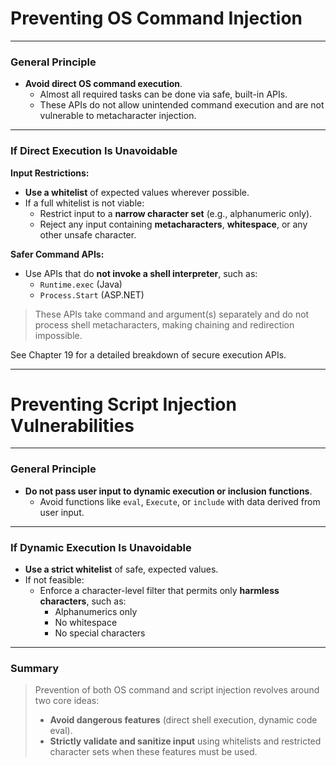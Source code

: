 # Preventing OS Command Injection

---

### General Principle

- **Avoid direct OS command execution**.
  - Almost all required tasks can be done via safe, built-in APIs.
  - These APIs do not allow unintended command execution and are not vulnerable to metacharacter injection.

---

### If Direct Execution Is Unavoidable

**Input Restrictions:**

- **Use a whitelist** of expected values wherever possible.
- If a full whitelist is not viable:
  - Restrict input to a **narrow character set** (e.g., alphanumeric only).
  - Reject any input containing **metacharacters**, **whitespace**, or any other unsafe character.

**Safer Command APIs:**

- Use APIs that do **not invoke a shell interpreter**, such as:
  - `Runtime.exec` (Java)
  - `Process.Start` (ASP.NET)

> These APIs take command and argument(s) separately and do not process shell metacharacters, making chaining and redirection impossible.

See Chapter 19 for a detailed breakdown of secure execution APIs.

---

# Preventing Script Injection Vulnerabilities

---

### General Principle

- **Do not pass user input to dynamic execution or inclusion functions**.
  - Avoid functions like `eval`, `Execute`, or `include` with data derived from user input.

---

### If Dynamic Execution Is Unavoidable

- **Use a strict whitelist** of safe, expected values.
- If not feasible:
  - Enforce a character-level filter that permits only **harmless characters**, such as:
    - Alphanumerics only
    - No whitespace
    - No special characters

---

### Summary

> Prevention of both OS command and script injection revolves around two core ideas:
> - **Avoid dangerous features** (direct shell execution, dynamic code eval).
> - **Strictly validate and sanitize input** using whitelists and restricted character sets when these features must be used.

